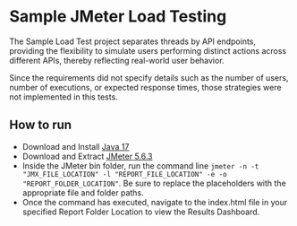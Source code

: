 # Sample JMeter Load Testing

The Sample Load Test project separates threads by API endpoints, providing the flexibility to simulate users performing distinct actions across different APIs, thereby reflecting real-world user behavior.

Since the requirements did not specify details such as the number of users, number of executions, or expected response times, those strategies were not implemented in this tests.

## How to run

* Download and Install [Java 17](https://www.oracle.com/java/technologies/javase/jdk17-archive-downloads.html)
* Download and Extract [JMeter 5.6.3](https://jmeter.apache.org/download_jmeter.cgi)
* Inside the JMeter bin folder, run the command line ```jmeter -n -t "JMX_FILE_LOCATION" -l "REPORT_FILE_LOCATION" -e -o "REPORT_FOLDER_LOCATION"```. Be sure to replace the placeholders with the appropriate file and folder paths.
* Once the command has executed, navigate to the index.html file in your specified Report Folder Location to view the Results Dashboard.